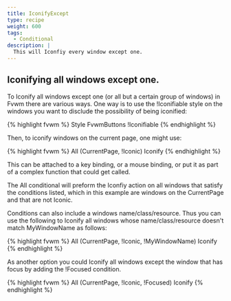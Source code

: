 ```yaml
---
title: IconifyExcept
type: recipe
weight: 600
tags:
  - Conditional
description: |
  This will Iconfiy every window except one.
---
```


## Iconifying all windows except one.

To Iconify all windows except one (or all but a certain group of windows)
in Fvwm there are various ways. One way is to use the !Iconifiable style on the
windows you want to disclude the possibility of being iconified:

{% highlight fvwm %}
Style FvwmButtons !Iconifiable
{% endhighlight %}

Then, to iconify windows on the current page, one might use:

{% highlight fvwm %}
All (CurrentPage, !Iconic) Iconify
{% endhighlight %}

This can be attached to a key binding, or a mouse binding, or put it
as part of a complex function that could get called.

The All conditional will preform the Iconfiy action on all windows that satisfy
the conditions listed, which in this example are windows on the CurrentPage
and that are not Iconic.

Conditions can also include a windows name/class/resource. Thus you can use
the following to Iconify all windows whose name/class/resource doesn't match
MyWindowName as follows:

{% highlight fvwm %}
All (CurrentPage, !Iconic, !MyWindowName) Iconify
{% endhighlight %}

As another option you could Iconify all windows except the window that has focus
by adding the !Focused condition.

{% highlight fvwm %}
All (CurrentPage, !Iconic, !Focused) Iconify
{% endhighlight %}

